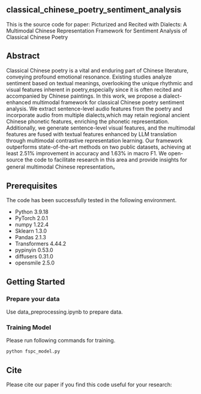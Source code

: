 ## classical_chinese_poetry_sentiment_analysis
This is the source code for paper: Picturized and Recited with Dialects: A Multimodal Chinese Representation Framework for Sentiment Analysis of Classical Chinese Poetry
## Abstract
Classical Chinese poetry is a vital and enduring part of Chinese literature, conveying profound emotional resonance. Existing studies analyze sentiment based on textual meanings, overlooking the unique rhythmic and visual features inherent in poetry,especially since it is often recited and accompanied by Chinese paintings. In this work, we propose a dialect-enhanced multimodal framework for classical Chinese poetry sentiment analysis. We extract sentence-level audio features from the poetry and incorporate audio from multiple dialects,which may retain regional ancient Chinese phonetic features, enriching the phonetic representation. Additionally, we generate sentence-level visual features, and the multimodal features are fused with textual features enhanced by LLM translation through multimodal contrastive representation learning. Our framework outperforms state-of-the-art methods on two public datasets, achieving at least 2.51% improvement in accuracy and 1.63% in macro F1. We open-source the code to facilitate research in this area and provide insights for general multimodal Chinese representation。
## Prerequisites
The code has been successfully tested in the following environment.
 - Python 3.9.18
 - PyTorch 2.0.1
 - numpy 1.22.4
 - Sklearn 1.3.0
 - Pandas 2.1.3
 - Transformers 4.44.2
 - pypinyin 0.53.0
 - diffusers 0.31.0
 - opensmile 2.5.0
## Getting Started
### Prepare your data
Use data_preprocessing.ipynb to prepare data.
### Training Model
Please run following commands for training.
```python
python fspc_model.py
```
## Cite
Please cite our paper if you find this code useful for your research:
